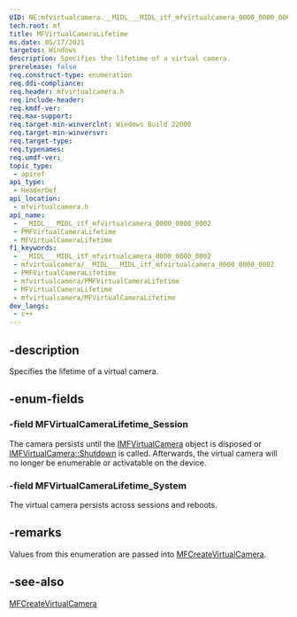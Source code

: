 ```yaml
---
UID: NE:mfvirtualcamera.__MIDL___MIDL_itf_mfvirtualcamera_0000_0000_0002
tech.root: mf
title: MFVirtualCameraLifetime
ms.date: 05/17/2021
targetos: Windows
description: Specifies the lifetime of a virtual camera.
prerelease: false
req.construct-type: enumeration
req.ddi-compliance: 
req.header: mfvirtualcamera.h
req.include-header: 
req.kmdf-ver: 
req.max-support: 
req.target-min-winverclnt: Windows Build 22000
req.target-min-winversvr: 
req.target-type: 
req.typenames: 
req.umdf-ver: 
topic_type:
 - apiref
api_type:
 - HeaderDef
api_location:
 - mfvirtualcamera.h
api_name:
 - __MIDL___MIDL_itf_mfvirtualcamera_0000_0000_0002
 - PMFVirtualCameraLifetime
 - MFVirtualCameraLifetime
f1_keywords:
 - __MIDL___MIDL_itf_mfvirtualcamera_0000_0000_0002
 - mfvirtualcamera/__MIDL___MIDL_itf_mfvirtualcamera_0000_0000_0002
 - PMFVirtualCameraLifetime
 - mfvirtualcamera/PMFVirtualCameraLifetime
 - MFVirtualCameraLifetime
 - mfvirtualcamera/MFVirtualCameraLifetime
dev_langs:
 - c++
---
```


## -description

Specifies the lifetime of a virtual camera.

## -enum-fields

### -field MFVirtualCameraLifetime_Session

The camera persists until the  [IMFVirtualCamera](nn-mfvirtualcamera-imfvirtualcamera.md) object is disposed or [IMFVirtualCamera::Shutdown](nf-mfvirtualcamera-imfvirtualcamera-shutdown.md) is called. Afterwards, the virtual camera will no longer be enumerable or activatable on the device.

### -field MFVirtualCameraLifetime_System

The virtual camera persists across sessions and reboots.

## -remarks

Values from this enumeration are passed into [MFCreateVirtualCamera](nf-mfvirtualcamera-mfcreatevirtualcamera.md). 

## -see-also

[MFCreateVirtualCamera](nf-mfvirtualcamera-mfcreatevirtualcamera.md)

